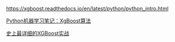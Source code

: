 https://xgboost.readthedocs.io/en/latest/python/python_intro.html

[Python机器学习笔记：XgBoost算法](https://www.cnblogs.com/wj-1314/p/9402324.html)

[史上最详细的XGBoost实战](https://zhuanlan.zhihu.com/p/31182879)

